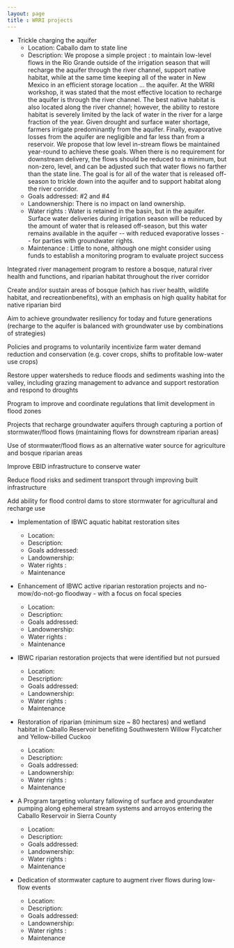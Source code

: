 ```yaml
---
layout: page
title : WRRI projects
---
```


- Trickle charging the aquifer
  - Location: Caballo dam to state line
  - Description: We propose a simple project : to maintain low-level flows in the Rio Grande outside of the irrigation season that will recharge the aquifer through the river channel, support native habitat, while at the same time keeping all of the water in New Mexico in an efficient storage location ... the aquifer.  At the WRRI workshop, it was stated that the most effective location to recharge the aquifer is through the river channel. The best native habitat is also located along the river channel; however, the ability to restore habitat is severely limited by the lack of water in the river for a large fraction of the year. Given drought and surface water shortage, farmers irrigate predominantly from the aquifer. Finally, evaporative losses from the aquifer are negligible and far less than from a reservoir.
We propose that low level in-stream flows be maintained year-round to achieve these goals. When there is no requirement for downstream delivery, the flows should be reduced to a minimum, but non-zero, level, and can be adjusted such that water flows no farther than the state line. The goal is for all of the water that is released off-season to trickle down into the aquifer and to support habitat along the river corridor.
  - Goals addressed: #2 and #4
  - Landownership: There is no impact on land ownership.
  - Water rights : Water is retained in the basin, but in the aquifer. Surface water deliveries during irrigation season will be reduced by the amount of water that is released off-season, but this water remains available in the aquifer -- with reduced evaporative losses -- for parties with groundwater rights.
  - Maintenance : Little to none, although one might consider using funds to establish a monitoring program to evaluate project success

Integrated river management program to restore a bosque, natural river health and functions, and riparian habitat throughout the river corridor

Create and/or sustain areas of bosque (which has river health, wildlife habitat, and recreationbenefits), with an emphasis on high quality habitat for native riparian bird

Aim to achieve groundwater resiliency for today and future generations (recharge to the aquifer is balanced with groundwater use by combinations of strategies)

Policies and programs to voluntarily incentivize farm water demand reduction and conservation (e.g. cover crops, shifts to profitable low-water use crops)

Restore upper watersheds to reduce floods and sediments washing into the valley, including grazing management to advance and support restoration and respond to droughts

Program to improve and coordinate regulations that limit development in flood zones

Projects that recharge groundwater aquifers through capturing a portion of stormwater/flood flows (maintaining flows for downstream riparian areas)

Use of stormwater/flood flows as an alternative water source for agriculture and bosque riparian areas

Improve EBID infrastructure to conserve water

Reduce flood risks and sediment transport through improving built infrastructure

Add ability for flood control dams to store stormwater for agricultural and recharge use



- Implementation of IBWC aquatic habitat restoration sites
  - Location:
  - Description:
  - Goals addressed:
  - Landownership:
  - Water rights :
  - Maintenance

- Enhancement of IBWC active riparian restoration projects and no-mow/do-not-go floodway - with a focus on focal species
  - Location:
  - Description:
  - Goals addressed:
  - Landownership:
  - Water rights :
  - Maintenance

- IBWC riparian restoration projects that were identified but not pursued
  - Location:
  - Description:
  - Goals addressed:
  - Landownership:
  - Water rights :
  - Maintenance

- Restoration of riparian (minimum size ~ 80 hectares) and wetland habitat in Caballo Reservoir benefiting Southwestern Willow Flycatcher and Yellow-billed Cuckoo
  - Location:
  - Description:
  - Goals addressed:
  - Landownership:
  - Water rights :
  - Maintenance

- A Program targeting voluntary fallowing of surface and groundwater pumping along ephemeral stream systems and arroyos entering the Caballo Reservoir in Sierra County
  - Location:
  - Description:
  - Goals addressed:
  - Landownership:
  - Water rights :
  - Maintenance

- Dedication of stormwater capture to augment river flows during low-flow events
  - Location:
  - Description:
  - Goals addressed:
  - Landownership:
  - Water rights :
  - Maintenance
